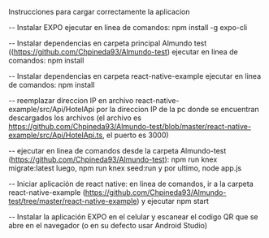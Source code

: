 Instrucciones para cargar correctamente la aplicacion


-- Instalar EXPO
ejecutar en linea de comandos:    npm install -g expo-cli

-- Instalar dependencias en carpeta principal Almundo test ((https://github.com/Chpineda93/Almundo-test)
ejecutar en linea de comandos:   npm install

-- Instalar dependencias en carpeta react-native-example
ejecutar en linea de comandos:    npm install

-- reemplazar direccion IP en archivo react-native-example/src/Api/HotelApi por la direccion IP de la pc donde se encuentran descargados los archivos (el archivo es https://github.com/Chpineda93/Almundo-test/blob/master/react-native-example/src/Api/HotelApi.ts, el puerto es 3000)

-- ejecutar en linea de comandos desde la carpeta Almundo-test (https://github.com/Chpineda93/Almundo-test):
npm run knex migrate:latest    luego,
npm run knex seed:run   y por ultimo, 
node app.js

-- Iniciar aplicación de react native:
en linea de comandos, ir a la carpeta react-native-example (https://github.com/Chpineda93/Almundo-test/tree/master/react-native-example) y ejecutar       npm start

-- Instalar la aplicación EXPO en el celular y escanear el codigo QR que se abre en el navegador (o en su defecto usar Android Studio) 
